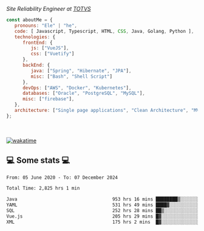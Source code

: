 <p><em>Site Reliability Engineer at <a href="https://www.totvs.com/">TOTVS</a></br>
</em></p>


```javascript
const aboutMe = {
   pronouns: "Ele" | "he",
   code: [ Javascript, Typescript, HTML, CSS, Java, Golang, Python ],
   technologies: {
      frontEnd: {
         js: ["VueJS"],
         css: ["Vuetify"]
      },
      backEnd: {
         java: ["Spring", "Hibernate", "JPA"],
         misc: ["Bash", "Shell Script"]
      },
      devOps: ["AWS", "Docker", "Kubernetes"],
      databases: ["Oracle", "PostgreSQL", "MySQL"],
      misc: ["firebase"],
   },
   architecture: ["Single page applications", "Clean Architecture", "MVC", "Microservices"],
};
```
</br></br>
[![wakatime](https://wakatime.com/badge/user/a3a8ed06-d304-4d6b-bc86-4adc418cdea7.svg)](https://wakatime.com/@a3a8ed06-d304-4d6b-bc86-4adc418cdea7)
<h2>💻 Some stats 💻</h2>

<!--START_SECTION:waka-->

```txt
From: 05 June 2020 - To: 07 December 2024

Total Time: 2,825 hrs 1 min

Java                                   953 hrs 16 mins ████████▒░░░░░░░░░░░░░░░░   33.74 %
YAML                                   531 hrs 49 mins ████▓░░░░░░░░░░░░░░░░░░░░   18.83 %
SQL                                    252 hrs 28 mins ██▒░░░░░░░░░░░░░░░░░░░░░░   08.94 %
Vue.js                                 205 hrs 29 mins █▓░░░░░░░░░░░░░░░░░░░░░░░   07.27 %
XML                                    175 hrs 2 mins  █▓░░░░░░░░░░░░░░░░░░░░░░░   06.20 %
```

<!--END_SECTION:waka-->
